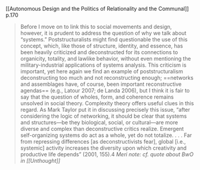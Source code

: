 [[Autonomous Design and the Politics of Relationality and the Communal]] p.170
>Before I move on to link this to social movements and design, however, it is prudent to address the question of why we talk about “systems.” Poststructuralists might find questionable the use of this concept, which, like those of structure, identity, and essence, has been heavily criticized and deconstructed for its connections to organicity, totality, and lawlike behavior, without even mentioning the military-industrial applications of systems analysis. This criticism is important, yet here again we find an example of poststructuralism deconstructing too much and not reconstructing enough; ==networks and assemblages have, of course, been important reconstructive agendas== (e.g., Latour 2007; de Landa 2006), but I think it is fair to say that the question of wholes, form, and coherence remains unsolved in social theory. Complexity theory offers useful clues in this regard. As Mark Taylor put it in discussing precisely this issue, “after considering the logic of networking, it should be clear that systems and structures—be they biological, social, or cultural—are more diverse and complex than deconstructive critics realize. Emergent self-organizing systems do act as a whole, yet do not totalize. . . . Far from repressing differences \[as deconstructivists fear], global \[i.e., systemic] activity increases the diversity upon which creativity and productive life depends” (2001, 155).4
>	*Meri note: cf. quote about BwO in [[Unthought]]*